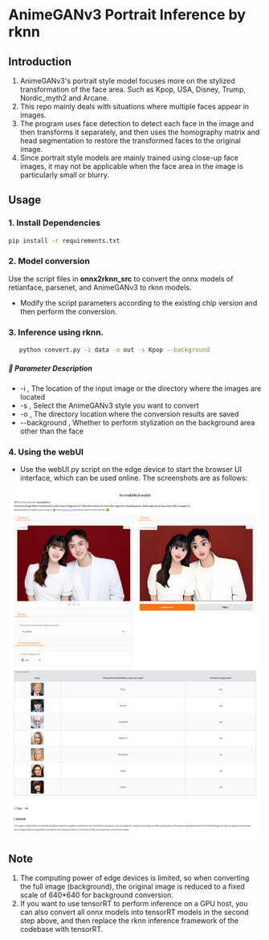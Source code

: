 
# AnimeGANv3 Portrait Inference by rknn


## Introduction
1. AnimeGANv3's portrait style model focuses more on the stylized transformation of the face area. Such as Kpop, USA, Disney, Trump, Nordic_myth2 and Arcane.
2. This repo mainly deals with situations where multiple faces appear in images.
3. The program uses face detection to detect each face in the image and then transforms it separately, and then uses the homography matrix and head segmentation to restore the transformed faces to the original image. 
4. Since portrait style models are mainly trained using close-up face images, it may not be applicable when the face area in the image is particularly small or blurry. 

## Usage  

### 1. Install Dependencies  
   ```bash
   pip install -r requirements.txt
   ```

### 2. Model conversion  

Use the script files in **onnx2rknn_src** to convert the onnx models of retianface, parsenet, and AnimeGANv3 to rknn models. 
- Modify the script parameters according to the existing chip version and then perform the conversion.

### 3. Inference using rknn.  
 ```bash
    python convert.py -i data -o out -s Kpop --background
  ```

##### 🔸 Parameter Description
- -i , The location of the input image or the directory where the images are located
- -s , Select the AnimeGANv3 style you want to convert  
- -o , The directory location where the conversion results are saved
- --background , Whether to perform stylization on the background area other than the face

 

### 4. Using the webUI 
- Use the webUI.py script on the edge device to start the browser UI interface, which can be used online. The screenshots are as follows: 

![webUI](./screenshot.jpg)


## Note
1. The computing power of edge devices is limited, so when converting the full image (background), the original image is reduced to a fixed scale of 640*640 for background conversion.  
2. If you want to use tensorRT to perform inference on a GPU host, you can also convert all onnx models into tensorRT models in the second step above, and then replace the rknn inference framework of the codebase with tensorRT.


